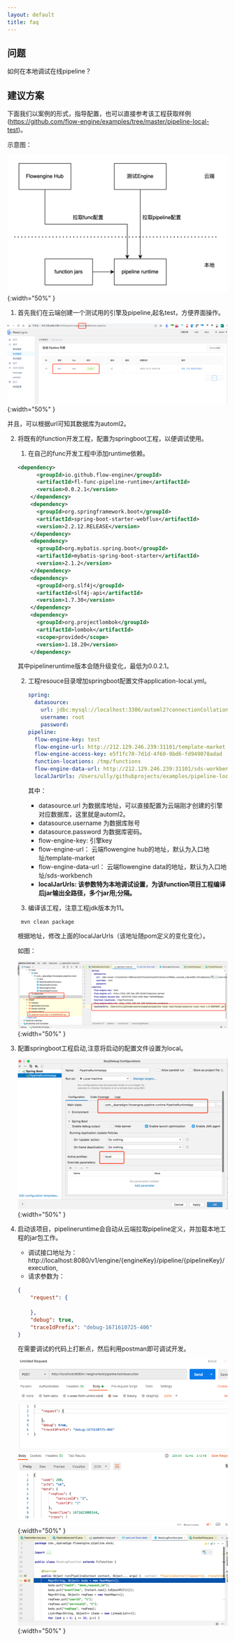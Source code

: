 ```yaml
---
layout: default
title: faq
---
```

## 问题

如何在本地调试在线pipeline？

## 建议方案

下面我们以案例的形式，指导配置，也可以直接参考该工程获取样例(https://github.com/flow-engine/examples/tree/master/pipeline-local-test)。

示意图：

![abc](./images/pipeline-local-test.png){:width="50%" }

1. 首先我们在云端创建一个测试用的引擎及pipeline,起名test，方便界面操作。

![abc](./images/pipeline-local-test-1.png){:width="50%" }

并且，可以根据url可知其数据库为automl2。

2. 将既有的function开发工程，配置为springboot工程，以便调试使用。

   1) 在自己的func开发工程中添加runtime依赖。

   ```xml
   <dependency>
         <groupId>io.github.flow-engine</groupId>
         <artifactId>fl-func-pipeline-runtime</artifactId>
         <version>0.0.2.1</version>
       </dependency>
       <dependency>
         <groupId>org.springframework.boot</groupId>
         <artifactId>spring-boot-starter-webflux</artifactId>
         <version>2.2.12.RELEASE</version>
       </dependency>
       <dependency>
         <groupId>org.mybatis.spring.boot</groupId>
         <artifactId>mybatis-spring-boot-starter</artifactId>
         <version>2.1.2</version>
       </dependency>
       <dependency>
         <groupId>org.slf4j</groupId>
         <artifactId>slf4j-api</artifactId>
         <version>1.7.30</version>
       </dependency>
       <dependency>
         <groupId>org.projectlombok</groupId>
         <artifactId>lombok</artifactId>
         <scope>provided</scope>
         <version>1.18.20</version>
       </dependency>
   ```
   其中pipelineruntime版本会随升级变化，最低为0.0.2.1。

   2) 工程resouce目录增加springboot配置文件application-local.yml。

      ```yaml
      spring:
        datasource:
          url: jdbc:mysql://localhost:3306/automl2?connectionCollation=utf8mb4_unicode_ci&useSSL=false&sessionVariables=time_zone%3d'%2B08%3A00'
          username: root
          password:
      pipeline:
        flow-engine-key: test
        flow-engine-url: http://212.129.246.239:31101/template-market
        flow-engine-access-key: e5f1fc70-7d1d-4f60-9bd6-fd949078adad
        function-locations: /tmp/functions
        flow-engine-data-url: http://212.129.246.239:31101/sds-workbench
        localJarUrls: /Users/ully/githubprojects/examples/pipeline-local-test/target/pipeline-local-test-1.0-SNAPSHOT.jar
      ```
      其中：

      * datasource.url 为数据库地址，可以直接配置为云端刚才创建的引擎对应数据库，这里就是automl2。
      * datasource.username 为数据库账号
      * datasource.password 为数据库密码。
      * flow-engine-key: 引擎key
      * flow-engine-url： 云端flowengine hub的地址，默认为入口地址/template-market
      * flow-engine-data-url： 云端flowengine data的地址，默认为入口地址/sds-workbench
      * **localJarUrls: 该参数特为本地调试设置，为该function项目工程编译后jar输出全路径，多个jar用;分隔。**

   3) 编译该工程，注意工程jdk版本为11。

   ```shell
    mvn clean package
   ```
   根据地址，修改上面的localJarUrls（该地址随pom定义的变化变化）。

   如图：

   ![abc](./images/pipeline-local-test-2.png){:width="50%" }
3. 配置springboot工程启动,注意将启动的配置文件设置为local。

   ![abc](./images/pipeline-local-test-3.png){:width="50%" }
4. 启动该项目，pipelineruntime会自动从云端拉取pipeline定义，并加载本地工程的jar包工作。

   * 调试接口地址为：http://localhost:8080/v1/engine/{engineKey}/pipeline/{pipelineKey}/execution,
   * 请求参数为：

   ```json
   {
       "request": {

       },
       "debug": true,
       "traceIdPrefix": "debug-1671610725-406"
   }
   ```
   在需要调试的代码上打断点，然后利用postman即可调试开发。

   ![abc](./images/pipeline-local-test-4.png){:width="50%" }
   ![abc](./images/pipeline-local-test-5.png){:width="50%" }
